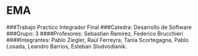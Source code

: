 # EMA
###Trabajo Practico Integrador Final 
###Catedra: Desarrollo de Software 
###Grupo: 3
####Profesores: Sebastian Ramirez, Federico Brucchieri 
####Integrantes: Pablo Ziegler, Raúl Ferreyra, Tania Scortegagna, Pablo Losada, Leandro Barrios, Esteban Slodvodianik.
